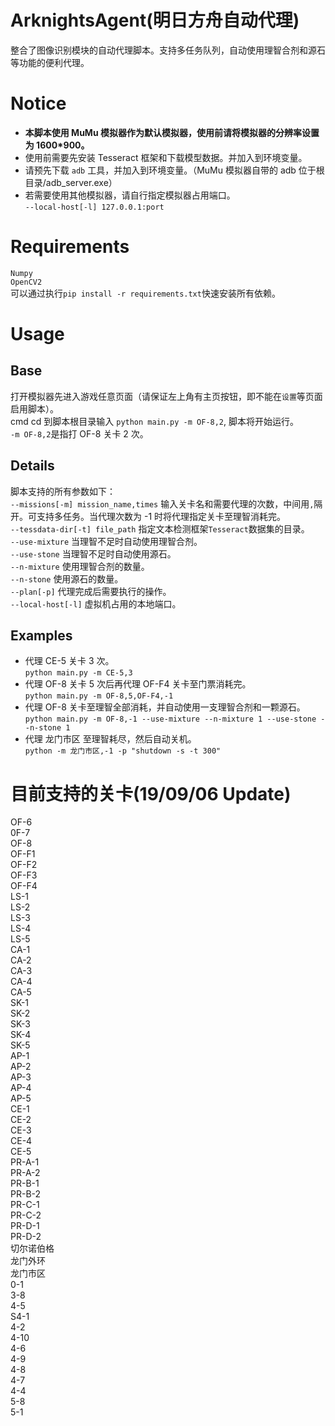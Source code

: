 # ArknightsAgent(明日方舟自动代理)
整合了图像识别模块的自动代理脚本。支持多任务队列，自动使用理智合剂和源石等功能的便利代理。

# Notice
* **本脚本使用 MuMu 模拟器作为默认模拟器，使用前请将模拟器的分辨率设置为 1600*900。**
* 使用前需要先安装 Tesseract 框架和下载模型数据。并加入到环境变量。
* 请预先下载 `adb` 工具，并加入到环境变量。（MuMu 模拟器自带的 adb 位于根目录/adb_server.exe）
* 若需要使用其他模拟器，请自行指定模拟器占用端口。<br>
`--local-host[-l] 127.0.0.1:port`

# Requirements
`Numpy`<br>
`OpenCV2`<br>
可以通过执行`pip install -r requirements.txt`快速安装所有依赖。

# Usage
## Base
打开模拟器先进入游戏任意页面（请保证左上角有主页按钮，即不能在`设置`等页面启用脚本）。<br>
cmd cd 到脚本根目录输入 `python main.py -m OF-8,2`, 脚本将开始运行。<br>
`-m OF-8,2`是指打 OF-8 关卡 2 次。<br>

## Details
脚本支持的所有参数如下：<br>
`--missions[-m] mission_name,times` 输入关卡名和需要代理的次数，中间用`,`隔开。可支持多任务。当代理次数为 -1 时将代理指定关卡至理智消耗完。<br>
`--tessdata-dir[-t] file_path` 指定文本检测框架`Tesseract`数据集的目录。<br>
`--use-mixture` 当理智不足时自动使用理智合剂。<br>
`--use-stone` 当理智不足时自动使用源石。<br>
`--n-mixture` 使用理智合剂的数量。<br>
`--n-stone` 使用源石的数量。<br>
`--plan[-p]` 代理完成后需要执行的操作。<br>
`--local-host[-l]` 虚拟机占用的本地端口。<br>

## Examples
* 代理 CE-5 关卡 3 次。<br>
`python main.py -m CE-5,3`
* 代理 OF-8 关卡 5 次后再代理 OF-F4 关卡至门票消耗完。<br>
`python main.py -m OF-8,5,OF-F4,-1`<br>
* 代理 OF-8 关卡至理智全部消耗，并自动使用一支理智合剂和一颗源石。<br>
`python main.py -m OF-8,-1 --use-mixture --n-mixture 1 --use-stone --n-stone 1`
* 代理 龙门市区 至理智耗尽，然后自动关机。<br>
`python -m 龙门市区,-1 -p "shutdown -s -t 300"`

# 目前支持的关卡(19/09/06 Update)
OF-6<br>
0F-7<br>
OF-8<br>
OF-F1<br>
OF-F2<br>
OF-F3<br>
OF-F4<br>
LS-1<br>
LS-2<br>
LS-3<br>
LS-4<br>
LS-5<br>
CA-1<br>
CA-2<br>
CA-3<br>
CA-4<br>
CA-5<br>
SK-1<br>
SK-2<br>
SK-3<br>
SK-4<br>
SK-5<br>
AP-1<br>
AP-2<br>
AP-3<br>
AP-4<br>
AP-5<br>
CE-1<br>
CE-2<br>
CE-3<br>
CE-4<br>
CE-5<br>
PR-A-1<br>
PR-A-2<br>
PR-B-1<br>
PR-B-2<br>
PR-C-1<br>
PR-C-2<br>
PR-D-1<br>
PR-D-2<br>
切尔诺伯格<br>
龙门外环<br>
龙门市区<br>
0-1<br>
3-8<br>
4-5<br>
S4-1<br>
4-2<br>
4-10<br>
4-6<br>
4-9<br>
4-8<br>
4-7<br>
4-4<br>
5-8<br>
5-1<br>
